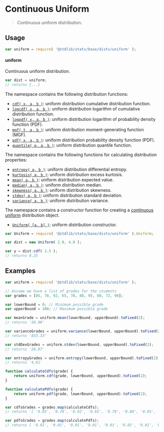 <!--

@license Apache-2.0

Copyright (c) 2018 The Stdlib Authors.

Licensed under the Apache License, Version 2.0 (the "License");
you may not use this file except in compliance with the License.
You may obtain a copy of the License at

   http://www.apache.org/licenses/LICENSE-2.0

Unless required by applicable law or agreed to in writing, software
distributed under the License is distributed on an "AS IS" BASIS,
WITHOUT WARRANTIES OR CONDITIONS OF ANY KIND, either express or implied.
See the License for the specific language governing permissions and
limitations under the License.

-->

# Continuous Uniform

> Continuous uniform distribution.

<section class="usage">

## Usage

```javascript
var uniform = require( '@stdlib/stats/base/dists/uniform' );
```

#### uniform

Continuous uniform distribution.

```javascript
var dist = uniform;
// returns {...}
```

The namespace contains the following distribution functions:

<!-- <toc pattern="*+(cdf|pdf|mgf|quantile)*"> -->

<div class="namespace-toc">

-   <span class="signature">[`cdf( x, a, b )`][@stdlib/stats/base/dists/uniform/cdf]</span><span class="delimiter">: </span><span class="description">uniform distribution cumulative distribution function.</span>
-   <span class="signature">[`logcdf( x, a, b )`][@stdlib/stats/base/dists/uniform/logcdf]</span><span class="delimiter">: </span><span class="description">uniform distribution logarithm of cumulative distribution function.</span>
-   <span class="signature">[`logpdf( x, a, b )`][@stdlib/stats/base/dists/uniform/logpdf]</span><span class="delimiter">: </span><span class="description">uniform distribution logarithm of probability density function (PDF).</span>
-   <span class="signature">[`mgf( t, a, b )`][@stdlib/stats/base/dists/uniform/mgf]</span><span class="delimiter">: </span><span class="description">uniform distribution moment-generating function (MGF).</span>
-   <span class="signature">[`pdf( x, a, b )`][@stdlib/stats/base/dists/uniform/pdf]</span><span class="delimiter">: </span><span class="description">uniform distribution probability density function (PDF).</span>
-   <span class="signature">[`quantile( p, a, b )`][@stdlib/stats/base/dists/uniform/quantile]</span><span class="delimiter">: </span><span class="description">uniform distribution quantile function.</span>

</div>

<!-- </toc> -->

The namespace contains the following functions for calculating distribution properties:

<!-- <toc pattern="*+(entropy|kurtosis|mean|median|mode|skewness|stdev|variance)*"> -->

<div class="namespace-toc">

-   <span class="signature">[`entropy( a, b )`][@stdlib/stats/base/dists/uniform/entropy]</span><span class="delimiter">: </span><span class="description">uniform distribution differential entropy.</span>
-   <span class="signature">[`kurtosis( a, b )`][@stdlib/stats/base/dists/uniform/kurtosis]</span><span class="delimiter">: </span><span class="description">uniform distribution excess kurtosis.</span>
-   <span class="signature">[`mean( a, b )`][@stdlib/stats/base/dists/uniform/mean]</span><span class="delimiter">: </span><span class="description">uniform distribution expected value.</span>
-   <span class="signature">[`median( a, b )`][@stdlib/stats/base/dists/uniform/median]</span><span class="delimiter">: </span><span class="description">uniform distribution median.</span>
-   <span class="signature">[`skewness( a, b )`][@stdlib/stats/base/dists/uniform/skewness]</span><span class="delimiter">: </span><span class="description">uniform distribution skewness.</span>
-   <span class="signature">[`stdev( a, b )`][@stdlib/stats/base/dists/uniform/stdev]</span><span class="delimiter">: </span><span class="description">uniform distribution standard deviation.</span>
-   <span class="signature">[`variance( a, b )`][@stdlib/stats/base/dists/uniform/variance]</span><span class="delimiter">: </span><span class="description">uniform distribution variance.</span>

</div>

<!-- </toc> -->

The namespace contains a constructor function for creating a [continuous uniform][uniform-distribution] distribution object.

<!-- <toc pattern="*ctor*"> -->

<div class="namespace-toc">

-   <span class="signature">[`Uniform( [a, b] )`][@stdlib/stats/base/dists/uniform/ctor]</span><span class="delimiter">: </span><span class="description">uniform distribution constructor.</span>

</div>

<!-- </toc> -->

```javascript
var Uniform = require( '@stdlib/stats/base/dists/uniform' ).Uniform;

var dist = new Uniform( 2.0, 4.0 );

var y = dist.cdf( 2.5 );
// returns 0.25
```

</section>

<!-- /.usage -->

<section class="examples">

## Examples

<!-- TODO: better examples -->

<!-- eslint no-undef: "error" -->

```javascript
var uniform = require( '@stdlib/stats/base/dists/uniform' );

// Assume we have a list of grades for the students
var grades = [85, 70, 92, 65, 78, 88, 95, 60, 72, 90];

var lowerBound = 0; // Minimum possible grade
var upperBound = 100; // Maximum possible grade

var meanGrade = uniform.mean(lowerBound, upperBound).toFixed(2);
// returns '50.00'

var varianceGrades = uniform.variance(lowerBound, upperBound).toFixed(2);
// returns '833.33'

var stdDevGrades = uniform.stdev(lowerBound, upperBound).toFixed(2);
// returns '28.87'

var entropyGrades = uniform.entropy(lowerBound, upperBound).toFixed(2);
// returns '4.61'

function calculateCdfs(grade) {
    return uniform.cdf(grade, lowerBound, upperBound).toFixed(2);
}

function calculatePdfs(grade) {
    return uniform.pdf(grade, lowerBound, upperBound).toFixed(2);
}

var cdfsGrades = grades.map(calculateCdfs);
// returns '[ '0.85', '0.70', '0.92', '0.65', '0.78', '0.88', '0.95', '0.60', '0.72', '0.90' ]'

var pdfsGrades = grades.map(calculatePdfs);
// returns [ '0.01', '0.01', '0.01', '0.01', '0.01', '0.01', '0.01', '0.01', '0.01', '0.01' ]
```

</section>

<!-- /.examples -->

<!-- Section for related `stdlib` packages. Do not manually edit this section, as it is automatically populated. -->

<section class="related">

</section>

<!-- /.related -->

<!-- Section for all links. Make sure to keep an empty line after the `section` element and another before the `/section` close. -->

<section class="links">

[uniform-distribution]: https://en.wikipedia.org/wiki/Uniform_distribution_%28continuous%29

<!-- <toc-links> -->

[@stdlib/stats/base/dists/uniform/ctor]: https://github.com/stdlib-js/stdlib/tree/develop/lib/node_modules/%40stdlib/stats/base/dists/uniform/ctor

[@stdlib/stats/base/dists/uniform/entropy]: https://github.com/stdlib-js/stdlib/tree/develop/lib/node_modules/%40stdlib/stats/base/dists/uniform/entropy

[@stdlib/stats/base/dists/uniform/kurtosis]: https://github.com/stdlib-js/stdlib/tree/develop/lib/node_modules/%40stdlib/stats/base/dists/uniform/kurtosis

[@stdlib/stats/base/dists/uniform/mean]: https://github.com/stdlib-js/stdlib/tree/develop/lib/node_modules/%40stdlib/stats/base/dists/uniform/mean

[@stdlib/stats/base/dists/uniform/median]: https://github.com/stdlib-js/stdlib/tree/develop/lib/node_modules/%40stdlib/stats/base/dists/uniform/median

[@stdlib/stats/base/dists/uniform/skewness]: https://github.com/stdlib-js/stdlib/tree/develop/lib/node_modules/%40stdlib/stats/base/dists/uniform/skewness

[@stdlib/stats/base/dists/uniform/stdev]: https://github.com/stdlib-js/stdlib/tree/develop/lib/node_modules/%40stdlib/stats/base/dists/uniform/stdev

[@stdlib/stats/base/dists/uniform/variance]: https://github.com/stdlib-js/stdlib/tree/develop/lib/node_modules/%40stdlib/stats/base/dists/uniform/variance

[@stdlib/stats/base/dists/uniform/cdf]: https://github.com/stdlib-js/stdlib/tree/develop/lib/node_modules/%40stdlib/stats/base/dists/uniform/cdf

[@stdlib/stats/base/dists/uniform/logcdf]: https://github.com/stdlib-js/stdlib/tree/develop/lib/node_modules/%40stdlib/stats/base/dists/uniform/logcdf

[@stdlib/stats/base/dists/uniform/logpdf]: https://github.com/stdlib-js/stdlib/tree/develop/lib/node_modules/%40stdlib/stats/base/dists/uniform/logpdf

[@stdlib/stats/base/dists/uniform/mgf]: https://github.com/stdlib-js/stdlib/tree/develop/lib/node_modules/%40stdlib/stats/base/dists/uniform/mgf

[@stdlib/stats/base/dists/uniform/pdf]: https://github.com/stdlib-js/stdlib/tree/develop/lib/node_modules/%40stdlib/stats/base/dists/uniform/pdf

[@stdlib/stats/base/dists/uniform/quantile]: https://github.com/stdlib-js/stdlib/tree/develop/lib/node_modules/%40stdlib/stats/base/dists/uniform/quantile

<!-- </toc-links> -->

</section>

<!-- /.links -->
